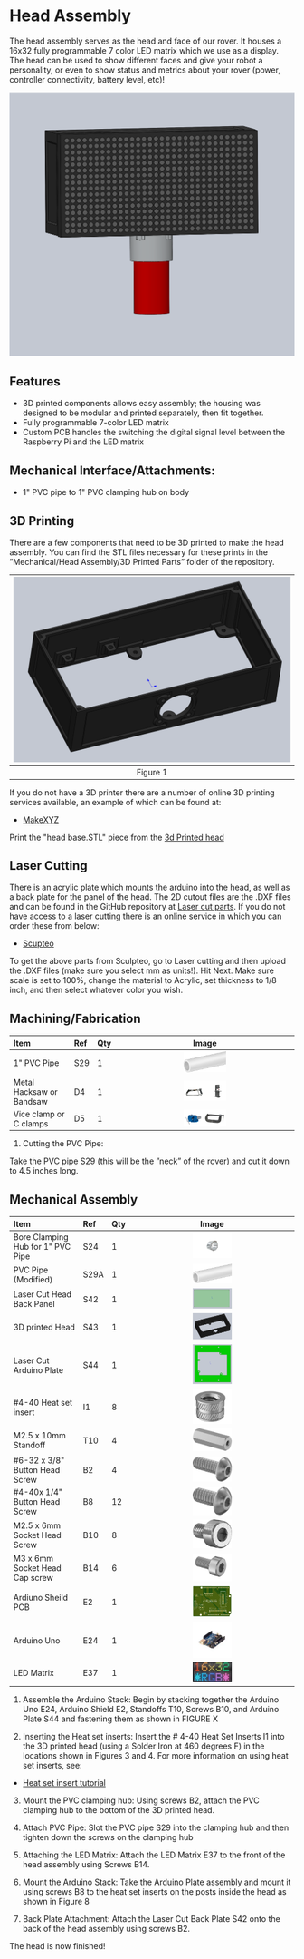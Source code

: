 # Head Assembly
The head assembly serves as the head and face of our rover. It houses a 16x32 fully programmable 7 color LED matrix which we use as a display. The head can be used to show different faces and give your robot a personality, or even to show status and metrics about your rover (power, controller connectivity, battery level, etc)!

![Head picture](Pictures/finala.PNG)

## Features
  * 3D printed components allows easy assembly; the housing was designed to be modular and printed separately, then fit together.
  * Fully programmable 7-color LED matrix
  * Custom PCB handles the switching the digital signal level between the Raspberry Pi and the LED matrix

## Mechanical Interface/Attachments:
  * 1" PVC pipe to 1" PVC clamping hub on body

## 3D Printing
There are a few components that need to be 3D printed to make the head assembly. You can find the STL files necessary for these prints in the ”Mechanical/Head Assembly/3D Printed Parts” folder of the repository.

  | <img src="Pictures/S43.PNG" width="100%"> |
  | :--: |
  | Figure 1 |

If you do not have a 3D printer there are a number of online 3D printing services available, an example of which can be found at:
 - [MakeXYZ](https://www.makexyz.com/)

Print the "head base.STL" piece from the [3d Printed head](https://github.com/nasa-jpl/open-source-rover/blob/master/Mechanical/Head%20Assembly/3D%20Printed%20Parts/head%20base.STL)

## Laser Cutting

There is an acrylic plate which mounts the arduino into the head, as well as a back plate for the panel of the head. The 2D cutout files are the .DXF files and can be found in the GitHub repository at [Laser cut parts](https://github.com/nasa-jpl/open-source-rover/tree/master/Mechanical/Head%20Assembly/Laser%20Cut%20Files). If you do not have access to a laser cutting there is an online service in which you can order these from below:

  - [Scupteo](https://sculpteo.com)

To get the above parts from Sculpteo, go to Laser cutting and then upload the .DXF files (make sure you select mm as units!). Hit Next. Make sure scale is set to 100%, change the material to Acrylic, set thickness to 1/8 inch, and then select whatever color you wish.

## Machining/Fabrication
  | Item | Ref | Qty | Image |
  | :--- | :-- | :-- | :---: |
  | 1" PVC Pipe | S29 | 1 | <img src="/images/components/Structural/S29.png" width="25%">|
  | Metal Hacksaw or Bandsaw | D4 | 1  |  <img src="/images/components/Tools/D4.png" width="25%"> |
  | Vice clamp or C clamps | D5 | 1 |  <img src="/images/components/Tools/D5.png" width="25%">|

1. Cutting the PVC Pipe:

  Take the PVC pipe S29 (this will be the ”neck” of the rover) and cut it down to 4.5 inches long.


## Mechanical Assembly

  | Item | Ref | Qty | Image |
  | :--- | :-- | :-- | :---: |
  | Bore Clamping Hub for 1" PVC Pipe | S24 | 1 | <img src="/images/components/Structural/S24.jpg" width="25%">|
  | PVC Pipe (Modified) | S29A | 1 | <img src="/images/components/Structural/S29.png" width="25%">|
  | Laser Cut Head Back Panel | S42 | 1 | <img src="/images/components/Structural/S42.PNG" width="25%">|
  | 3D printed Head | S43 | 1 | <img src="/images/components/Structural/S43.PNG" width="25%">|
  | Laser Cut Arduino Plate | S44 | 1 | <img src="/images/components/Structural/S44.PNG" width="25%">|
  | #4-40 Heat set insert | I1 | 8 | <img src="/images/components/Inserts/I1.PNG" width="25%">|
  | M2.5 x 10mm Standoff| T10 | 4 | <img src="/images/components/Standoffs/T10.png" width="25%">|
  | #6-32 x 3/8" Button Head Screw | B2 | 4 | <img src="/images/components/Screws/B2.png" width="25%">|
  | #4-40x 1/4" Button Head Screw| B8 | 12 | <img src="/images/components/Screws/B8.png" width="25%">|
  | M2.5 x 6mm Socket Head Screw | B10 | 8| <img src="/images/components/Screws/B10.png" width="25%">|
  | M3 x 6mm Socket Head Cap screw| B14 | 6 | <img src="/images/components/Screws/B14.PNG" width="25%"> |
  | Ardiuno Sheild PCB | E2 | 1 | <img src="/images/components/Electronics/E2.png" width="25%"> |
  | Arduino Uno| E24 | 1 | <img src="/images/components/Electronics/E24.png" width="25%"> |
  | LED Matrix | E37 | 1  |  <img src="/images/components/Electronics/E37.png" width="25%"> |


1. Assemble the Arduino Stack: Begin by stacking together the Arduino Uno E24, Arduino Shield E2, Standoffs T10, Screws B10, and Arduino Plate S44 and fastening them as shown in  FIGURE X


2. Inserting the Heat set inserts: Insert the # 4-40 Heat Set Inserts I1 into the 3D printed head (using a Solder Iron at 460 degrees F) in the locations shown in Figures 3 and 4. For more information on using heat set inserts, see:
  - [Heat set insert tutorial](https://www.lulzbot.com/learn/tutorials/heat-set-inserts-tips-and-tricks)

3. Mount the PVC clamping hub: Using screws B2, attach the PVC clamping hub to the bottom of the 3D printed head.

4. Attach PVC Pipe: Slot the PVC pipe S29 into the clamping hub and then tighten down the screws on the clamping hub

5. Attaching the LED Matrix: Attach the LED Matrix E37 to the front of the head assembly using Screws B14.

6. Mount the Arduino Stack: Take the Arduino Plate assembly and mount it using screws B8 to the heat set inserts on the posts inside the head as shown in Figure 8

7. Back Plate Attachment: Attach the Laser Cut Back Plate S42 onto the back of the head assembly using screws B2.

The head is now finished!
